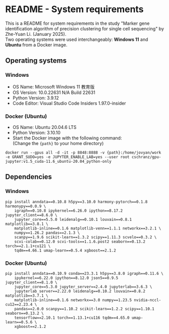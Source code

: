 # README - System requirements
This is a README for system requirements in the study "Marker gene identification algorithm of precision clustering for single cell sequencing" by Zhe-Yuan Li. (January 2025).\
Two operating systems were used interchangeably: **Windows 11** and **Ubuntu** from a Docker image.

## Operating systems
### Windows
- OS Name: Microsoft Windows 11 教育版
- OS Version: 10.0.22631 N/A Build 22631
- Python Version: 3.9.12
- Code Editor: Visual Studio Code Insiders 1.97.0-insider

### Docker (Ubuntu)
- OS Name: Ubuntu 20.04.6 LTS
- Python Version: 3.10.10
- Start the Docker image with the following command:\
(Change the ```{path}``` to your home directory)
```
docker run --gpus all -d -it -p 8848:8888 -v {path}:/home/jovyan/work -e GRANT_SUDO=yes -e JUPYTER_ENABLE_LAB=yes --user root cschranz/gpu-jupyter:v1.5_cuda-11.6_ubuntu-20.04_python-only
```

## Dependencies
### Windows
```
pip install anndata==0.10.8 h5py==3.10.0 harmony-pytorch==0.1.8 harmonypy==0.0.9 \
    igraph==0.10.8 ipykernel==6.26.0 ipython==8.17.2 jupyter_client==8.6.0 \
    jupyter_core==5.5.0 leidenalg==0.10.1 louvain==0.8.1 matplotlib==3.8.1 \
    matplotlib-inline==0.1.6 matplotlib-venn==1.1.1 networkx==3.2.1 \
    numpy==1.26.2 pandas==2.1.3 \
    scanpy==1.9.6 scikit-learn==1.3.2 scipy==1.11.3 scvelo==0.3.2 \
    scvi-colab==0.12.0 scvi-tools==1.1.6.post2 seaborn==0.13.2 torch==2.1.1+cu121 \
    tqdm==4.66.1 umap-learn==0.5.4 xgboost==2.1.2
```

### Docker (Ubuntu)
```
pip install anndata==0.10.9 conda==23.3.1 h5py==3.8.0 igraph==0.11.6 \
    ipykernel==6.22.0 ipython==8.12.0 json5==0.9.5 jupyter_client==8.1.0 \
    jupyter_core==5.3.0 jupyter_server==2.4.0 jupyterlab==3.6.3 \
    jupyterlab_server==2.22.0 leidenalg==0.10.2 louvain==0.8.2 matplotlib==3.7.1 \
    matplotlib-inline==0.1.6 networkx==3.0 numpy==1.23.5 nvidia-nccl-cu12==2.23.4 \
    pandas==2.0.0 scanpy==1.10.2 scikit-learn==1.2.2 scipy==1.10.1 seaborn==0.13.2 \
    tensorflow==2.10.1 torch==1.13.1+cu116 tqdm==4.65.0 umap-learn==0.5.6 \
    xgboost==2.1.2
```